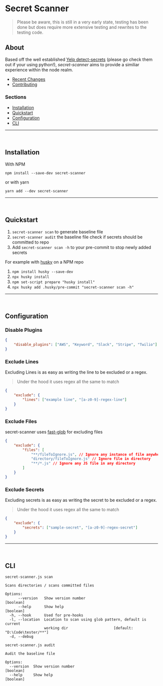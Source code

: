 # Secret Scanner

> Please be aware, this is still in a very early state, testing has been done but does require more extensive testing and rewrites to the testing code.

## About

Based off the well established [Yelp detect-secrets](https://github.com/Yelp/detect-secrets) (please go check them out if your using python!), _secret-scanner_ aims to provide a similiar experience within the node realm.

-   [Recent Changes]()
-   [Contributing]()

### Sections

-   [Installation](#installation)
-   [Quickstart](#quickstart)
-   [Configuration](#configuration)
-   [CLI](#cli)

---

<br/>

## Installation

With NPM

`npm install --save-dev secret-scanner`

or with yarn

`yarn add --dev secret-scanner`

---

<br/>

## Quickstart

1. `secret-scanner scan` to generate baseline file
2. `secret-scanner audit` the baseline file check if secrets should be committed to repo
3. Add `secret-scanner scan -h` to your pre-commit to stop newly added secrets

For example with [husky](https://typicode.github.io/husky/#/) on a NPM repo

1. `npm install husky --save-dev`
2. `npx husky install`
3. `npm set-script prepare "husky install"`
4. `npx husky add .husky/pre-commit "secret-scanner scan -h"`

---

<br/>

## Configuration

### Disable Plugins

```json
{
    "disable_plugins": ["AWS", "Keyword", "Slack", "Stripe", "Twilio"]
}
```

### Exclude Lines

Excluding Lines is as easy as writing the line to be excluded or a regex.

> Under the hood it uses regex all the same to match

```json
{
    "exclude": {
        "lines": ["example line", "[a-z0-9]-regex-line"]
    }
}
```

### Exclude Files

secret-scanner uses [fast-glob](https://github.com/mrmlnc/fast-glob) for excluding files

```json
{
    "exclude": {
        "files": [
            "**/fileToIgnore.js", // Ignore any instance of file anywhere
            "directory/fileToIgnore.js" // Ignore file in directory
            "**/*.js" // Ignore any JS file in any directory
        ]
    }
}
```

### Exclude Secrets

Excluding secrets is as easy as writing the secret to be excluded or a regex.

> Under the hood it uses regex all the same to match

```json
{
    "exclude": {
        "secrets": ["sample-secret", "[a-z0-9]-regex-secret"]
    }
}
```

---

<br/>

## CLI

```
secret-scanner.js scan

Scans directories / scans committed files

Options:
      --version   Show version number                                  [boolean]
      --help      Show help                                            [boolean]
  -h, --hook      Used for pre-hooks
  -l, --location  Location to scan using glob pattern, default is current
                  working dir                     [default: "D:\Code\tester/**"]
  -d, --debug
```

```
secret-scanner.js audit

Audit the baseline file

Options:
  --version  Show version number                                       [boolean]
  --help     Show help                                                 [boolean]
```
